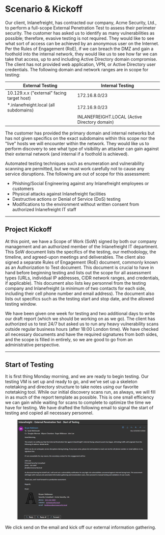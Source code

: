 # Scenario & Kickoff

Our client, Inlanefreight, has contracted our company, Acme Security, Ltd., to perform a full-scope External Penetration Test to assess their perimeter security. The customer has asked us to identify as many vulnerabilities as possible; therefore, evasive testing is not required. They would like to see what sort of access can be achieved by an anonymous user on the Internet. Per the Rules of Engagement (RoE), if we can breach the DMZ and gain a foothold into the internal network, they would like us to see how far we can take that access, up to and including Active Directory domain compromise. The client has not provided web application, VPN, or Active Directory user credentials. The following domain and network ranges are in scope for testing:

| **External Testing**                       | **Internal Testing**                          |
| ------------------------------------------ | --------------------------------------------- |
| 10.129.x.x ("external" facing target host) | 172.16.8.0/23                                 |
| \*.inlanefreight.local (all subdomains)    | 172.16.9.0/23                                 |
|                                            | INLANEFREIGHT.LOCAL (Active Directory domain) |

The customer has provided the primary domain and internal networks but has not given specifics on the exact subdomains within this scope nor the "live" hosts we will encounter within the network. They would like us to perform discovery to see what type of visibility an attacker can gain against their external network (and internal if a foothold is achieved).

Automated testing techniques such as enumeration and vulnerability scanning are permitted, but we must work carefully not to cause any service disruptions. The following are out of scope for this assessment:

* Phishing/Social Engineering against any Inlanefreight employees or customers
* Physical attacks against Inlanefreight facilities
* Destructive actions or Denial of Service (DoS) testing
* Modifications to the environment without written consent from authorized Inlanefreight IT staff

***

## Project Kickoff

At this point, we have a Scope of Work (SoW) signed by both our company management and an authorized member of the Inlanefreight IT department. This SoW document lists the specifics of the testing, our methodology, the timeline, and agreed-upon meetings and deliverables. The client also signed a separate Rules of Engagement (RoE) document, commonly known as an Authorization to Test document. This document is crucial to have in hand before beginning testing and lists out the scope for all assessment types (URLs, individual IP addresses, CIDR network ranges, and credentials, if applicable). This document also lists key personnel from the testing company and Inlanefreight (a minimum of two contacts for each side, including their cell phone number and email address). The document also lists out specifics such as the testing start and stop date, and the allowed testing window.

We have been given one week for testing and two additional days to write our draft report (which we should be working on as we go). The client has authorized us to test 24/7 but asked us to run any heavy vulnerability scans outside regular business hours (after 18:00 London time). We have checked all necessary documents and have the required signatures from both sides, and the scope is filled in entirely, so we are good to go from an administrative perspective.

***

## Start of Testing

It is first thing Monday morning, and we are ready to begin testing. Our testing VM is set up and ready to go, and we've set up a skeleton notetaking and directory structure to take notes using our favorite notetaking tool. While our initial discovery scans run, as always, we will fill in as much of the report template as possible. This is one small efficiency we can gain while waiting for scans to complete to optimize the time we have for testing. We have drafted the following email to signal the start of testing and copied all necessary personnel.

<figure><img src="../../../.gitbook/assets/image (410).png" alt=""><figcaption></figcaption></figure>

We click send on the email and kick off our external information gathering.
